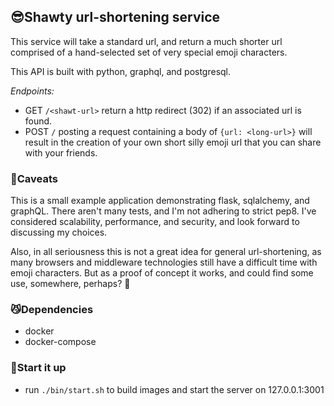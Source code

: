## 😎Shawty url-shortening service 

This service will take a standard url, and return a much shorter url comprised of a hand-selected set of very special emoji characters.

This API is built with python, graphql, and postgresql.

*Endpoints:*

* GET `/<shawt-url>` return a http redirect (302) if an associated url is found.
* POST `/` posting a request containing a body of `{url: <long-url>}` will result in the creation of your own short silly emoji url that you can share with your friends.

### 🙈Caveats 

This is a small example application demonstrating flask, sqlalchemy, and graphQL. There aren't many tests,
and I'm not adhering to strict pep8. I've considered scalability, performance, and security, and
look forward to discussing my choices.

Also, in all seriousness this is not a great idea for general url-shortening, as many browsers and middleware technologies still have a difficult time with emoji characters. But as a proof of concept it works, and could find some use, somewhere, perhaps? 👯

### 😼Dependencies

* docker
* docker-compose

### 🚀Start it up

* run `./bin/start.sh` to build images and start the server on 127.0.0.1:3001
